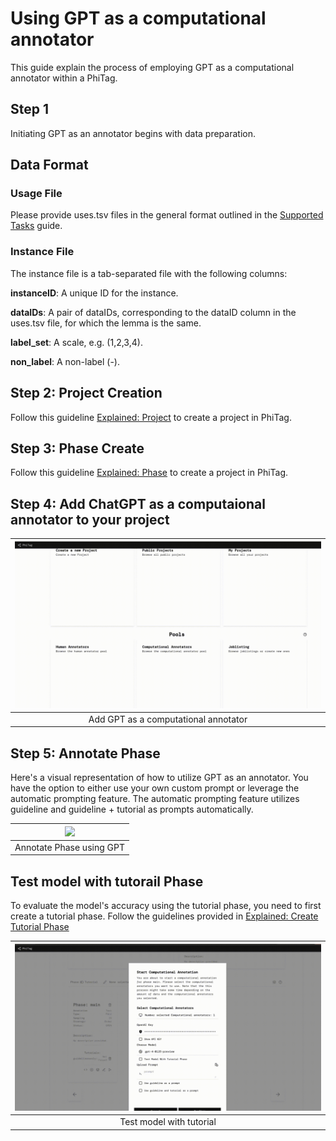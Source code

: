 
# Using GPT as a computational annotator

This guide explain the process of employing GPT as a computational annotator within a PhiTag.


## Step 1
Initiating GPT as an annotator begins with data preparation.

## Data Format

### Usage File

Please provide uses.tsv files in the general format outlined in the [Supported Tasks](/guide/guideline/supported-tasks.md) guide.

### Instance File
The instance file is a tab-separated file with the following columns:

**instanceID**: A unique ID for the instance.

**dataIDs**: A pair of dataIDs, corresponding to the dataID column in the uses.tsv file, for which the lemma is the same.

**label_set**: A scale, e.g. (1,2,3,4).

**non_label**: A non-label (-).

## Step 2: Project Creation
Follow this guideline [Explained: Project](/guide/guideline/explained-project) to create a project in PhiTag.


## Step 3: Phase Create
Follow this guideline [Explained: Phase](/guide/guideline/explained-phase.md) to create a project in PhiTag.

## Step 4: Add ChatGPT as a computaional annotator to your project

| ![](/guide/add-comp-annotator.gif) |
| :---------------------------------: |
|           Add GPT as a computational annotator          |


## Step 5: Annotate Phase
Here's a visual representation of how to utilize GPT as an annotator. You have the option to either use your own custom prompt or leverage the automatic prompting feature. The automatic prompting feature utilizes guideline and guideline + tutorial as prompts automatically.

| ![](/guide/annotate-phase-using-gpt.gif) |
| :---------------------------------:    |
|    Annotate Phase using GPT      |


## Test model with tutorail Phase
To evaluate the model's accuracy using the tutorial phase, you need to first create a tutorial phase. Follow the guidelines provided in
    [Explained: Create Tutorial Phase](/guide/explained-how-to-create-tutorial)


| ![](/guide/test-with-tutorial.gif)  |
| :-------------------------------------------: |
|    Test model with tutorial               |






